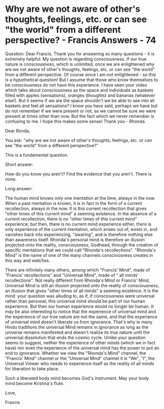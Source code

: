 # Why are we not aware of other's thoughts, feelings, etc. or can see "the world" from a different perspective? - Francis Answers - 74

Question: Dear Francis, Thank you for answering so many questions - it is extremely helpful. My question is regarding consciousness. If our true nature is consciousness, which is unlimited, once we are enlightened why are we not aware of other's thoughts, feelings, etc. or can see "the world" from a different perspective. Of course since I am not enlightened - so this is a hypothetical question! But I assume that those who know themselves to be consciousness do not have this experience. I have seen your video which talks about consciousness as the space and individuals as baskets filled with apples (sensations), oranges (thoughts) and bananas (whatever else!). But it seems if we are the space shouldn't we be able to see into all baskets and feel all sensations? I know you have said, perhaps we have but do not remember if we were present or not, as we cannot be sure we were present at times other than now. But the fact which we never remember is confusing to me. I hope this makes some sense! Thank you - Rhonda

Dear Ronda,

You ask: "why are we not aware of other's thoughts, feelings, etc. or can see "the world" from a different perspective?"

This is a fundamental question.

Short answer:

How do you know you aren't? Find the evidence that you aren't. There is none.

Long answer:

The human mind knows only one mentation at the time, always in the now. When a past mentation is known, it is in fact in the form of a current recollection, always in the now. It is this current recollection that gives "other times of this current mind" a seeming existence. In the absence of a current recollection, there is no "other times of this current mind" experience; but then, there is no current mind experience either, there is only experience of the current mentation, which arises out of, exists in, and vanishes back into experiencing, "awaring", and is therefore nothing else than awareness itself. Rhonda's personal mind is therefore an illusion projected onto the reality, consciousness, Godhead, through the creation of specific mentations that we could call "Rhonda's recollections". "Rhonda's Mind" is the name of one of the many channels consciousness creates in this way and watches. 

There are infinitely many others, among which "Francis' Mind", made of "Francis' recollections" and "Universal Mind", made of " all minds' recollections". Not really different from Rhonda's Mind or Francis' Mind, Universal Mind is still an illusion projected onto the reality of consciousness, an illusion that gives "other times of all minds" a seeming existence. It is the mind  your question was alluding to, as if, if consciousness were universal rather than personal, this universal mind should be part of our human experience. But then our human experience would no longer be human. It may be also interesting to notice that the experience of universal mind and the experience of our true nature are not the same, and that the experience of universal mind doesn't liberate us from ignorance. That's why in many Hindu traditions the universal Mind remains in ignorance as long as the universe remains manifested and doesn't realize its true nature until the universal dissolution that ends the cosmic cycle. Unlike your question seems to suggest, neither the experience of other minds (which we in fact have) nor even the experience of the universal mind has the power to put an end to ignorance. Whether we view the "Rhonda's Mind" channel, the "Francis' Mind" channel or the "Universal Mind" channel it is "We", "I", the Universal Viewer who needs to experience itself as the reality of all minds for liberation to take place. 

Such a liberated body mind becomes God's instrument. May your body mind become Krishna's flute.  

Love,

Francis

